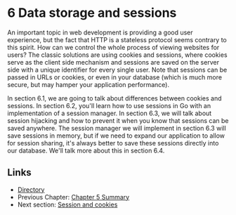 # 6 Data storage and sessions

An important topic in web development is providing a good user experience, but the fact that HTTP is a stateless protocol seems contrary to this spirit. How can we control the whole process of viewing websites for users? The classic solutions are using cookies and sessions, where cookies serve as the client side mechanism and sessions are saved on the server side with a unique identifier for every single user. Note that sessions can be passed in URLs or cookies, or even in your database \(which is much more secure, but may hamper your application performance\).

In section 6.1, we are going to talk about differences between cookies and sessions. In section 6.2, you'll learn how to use sessions in Go with an implementation of a session manager. In section 6.3, we will talk about session hijacking and how to prevent it when you know that sessions can be saved anywhere. The session manager we will implement in section 6.3 will save sessions in memory, but if we need to expand our application to allow for session sharing, it's always better to save these sessions directly into our database. We'll talk more about this in section 6.4.

## Links

* [Directory](preface.md)
* Previous Chapter: [Chapter 5 Summary](05.7.md)
* Next section: [Session and cookies](06.1.md)

